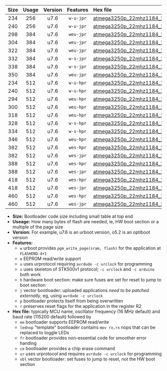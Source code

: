 |Size|Usage|Version|Features|Hex file|
|:-:|:-:|:-:|:-:|:--|
|234|256|u7.6|`w-u-jpr`|[atmega3250p_22mhz1184_115200bps_ur_vbl.hex](https://raw.githubusercontent.com/stefanrueger/urboot/main/atmega3250p_22mhz1184_115200bps_ur_vbl.hex)|
|240|256|u7.6|`w-u-jpr`|[atmega3250p_22mhz1184_115200bps_lednop_ur_vbl.hex](https://raw.githubusercontent.com/stefanrueger/urboot/main/atmega3250p_22mhz1184_115200bps_lednop_ur_vbl.hex)|
|298|384|u7.6|`weu-jpr`|[atmega3250p_22mhz1184_115200bps_ee_ur_vbl.hex](https://raw.githubusercontent.com/stefanrueger/urboot/main/atmega3250p_22mhz1184_115200bps_ee_ur_vbl.hex)|
|304|384|u7.6|`weu-jpr`|[atmega3250p_22mhz1184_115200bps_ee_lednop_ur_vbl.hex](https://raw.githubusercontent.com/stefanrueger/urboot/main/atmega3250p_22mhz1184_115200bps_ee_lednop_ur_vbl.hex)|
|322|384|u7.6|`weu-jpr`|[atmega3250p_22mhz1184_115200bps_ee_lednop_fr_ur_vbl.hex](https://raw.githubusercontent.com/stefanrueger/urboot/main/atmega3250p_22mhz1184_115200bps_ee_lednop_fr_ur_vbl.hex)|
|332|384|u7.6|`w-s-jpr`|[atmega3250p_22mhz1184_115200bps_vbl.hex](https://raw.githubusercontent.com/stefanrueger/urboot/main/atmega3250p_22mhz1184_115200bps_vbl.hex)|
|338|384|u7.6|`w-s-jpr`|[atmega3250p_22mhz1184_115200bps_lednop_vbl.hex](https://raw.githubusercontent.com/stefanrueger/urboot/main/atmega3250p_22mhz1184_115200bps_lednop_vbl.hex)|
|350|384|u7.6|`weu-jpr`|[atmega3250p_22mhz1184_115200bps_ee_lednop_fr_ce_ur_vbl.hex](https://raw.githubusercontent.com/stefanrueger/urboot/main/atmega3250p_22mhz1184_115200bps_ee_lednop_fr_ce_ur_vbl.hex)|
|234|512|u7.6|`w-u-hpr`|[atmega3250p_22mhz1184_115200bps_ur.hex](https://raw.githubusercontent.com/stefanrueger/urboot/main/atmega3250p_22mhz1184_115200bps_ur.hex)|
|240|512|u7.6|`w-u-hpr`|[atmega3250p_22mhz1184_115200bps_lednop_ur.hex](https://raw.githubusercontent.com/stefanrueger/urboot/main/atmega3250p_22mhz1184_115200bps_lednop_ur.hex)|
|294|512|u7.6|`weu-hpr`|[atmega3250p_22mhz1184_115200bps_ee_ur.hex](https://raw.githubusercontent.com/stefanrueger/urboot/main/atmega3250p_22mhz1184_115200bps_ee_ur.hex)|
|300|512|u7.6|`weu-hpr`|[atmega3250p_22mhz1184_115200bps_ee_lednop_ur.hex](https://raw.githubusercontent.com/stefanrueger/urboot/main/atmega3250p_22mhz1184_115200bps_ee_lednop_ur.hex)|
|318|512|u7.6|`weu-hpr`|[atmega3250p_22mhz1184_115200bps_ee_lednop_fr_ur.hex](https://raw.githubusercontent.com/stefanrueger/urboot/main/atmega3250p_22mhz1184_115200bps_ee_lednop_fr_ur.hex)|
|328|512|u7.6|`w-s-hpr`|[atmega3250p_22mhz1184_115200bps.hex](https://raw.githubusercontent.com/stefanrueger/urboot/main/atmega3250p_22mhz1184_115200bps.hex)|
|334|512|u7.6|`w-s-hpr`|[atmega3250p_22mhz1184_115200bps_lednop.hex](https://raw.githubusercontent.com/stefanrueger/urboot/main/atmega3250p_22mhz1184_115200bps_lednop.hex)|
|346|512|u7.6|`weu-hpr`|[atmega3250p_22mhz1184_115200bps_ee_lednop_fr_ce_ur.hex](https://raw.githubusercontent.com/stefanrueger/urboot/main/atmega3250p_22mhz1184_115200bps_ee_lednop_fr_ce_ur.hex)|
|382|512|u7.6|`wes-hpr`|[atmega3250p_22mhz1184_115200bps_ee.hex](https://raw.githubusercontent.com/stefanrueger/urboot/main/atmega3250p_22mhz1184_115200bps_ee.hex)|
|382|512|u7.6|`wes-jpr`|[atmega3250p_22mhz1184_115200bps_ee_vbl.hex](https://raw.githubusercontent.com/stefanrueger/urboot/main/atmega3250p_22mhz1184_115200bps_ee_vbl.hex)|
|388|512|u7.6|`wes-hpr`|[atmega3250p_22mhz1184_115200bps_ee_lednop.hex](https://raw.githubusercontent.com/stefanrueger/urboot/main/atmega3250p_22mhz1184_115200bps_ee_lednop.hex)|
|388|512|u7.6|`wes-jpr`|[atmega3250p_22mhz1184_115200bps_ee_lednop_vbl.hex](https://raw.githubusercontent.com/stefanrueger/urboot/main/atmega3250p_22mhz1184_115200bps_ee_lednop_vbl.hex)|
|418|512|u7.6|`wes-hpr`|[atmega3250p_22mhz1184_115200bps_ee_lednop_fr.hex](https://raw.githubusercontent.com/stefanrueger/urboot/main/atmega3250p_22mhz1184_115200bps_ee_lednop_fr.hex)|
|418|512|u7.6|`wes-jpr`|[atmega3250p_22mhz1184_115200bps_ee_lednop_fr_vbl.hex](https://raw.githubusercontent.com/stefanrueger/urboot/main/atmega3250p_22mhz1184_115200bps_ee_lednop_fr_vbl.hex)|
|460|512|u7.6|`wes-hpr`|[atmega3250p_22mhz1184_115200bps_ee_lednop_fr_ce.hex](https://raw.githubusercontent.com/stefanrueger/urboot/main/atmega3250p_22mhz1184_115200bps_ee_lednop_fr_ce.hex)|
|460|512|u7.6|`wes-jpr`|[atmega3250p_22mhz1184_115200bps_ee_lednop_fr_ce_vbl.hex](https://raw.githubusercontent.com/stefanrueger/urboot/main/atmega3250p_22mhz1184_115200bps_ee_lednop_fr_ce_vbl.hex)|

- **Size:** Bootloader code size including small table at top end
- **Useage:** How many bytes of flash are needed, ie, HW boot section or a multiple of the page size
- **Version:** For example, u7.6 is an urboot version, o5.2 is an optiboot version
- **Features:**
  + `w` urboot provides `pgm_write_page(sram, flash)` for the application at `FLASHEND-4+1`
  + `e` EEPROM read/write support
  + `u` uses urprotocol requiring `avrdude -c urclock` for programming
  + `s` uses skeleton of STK500v1 protocol; `-c urclock` and `-c arduino` both work
  + `h` hardware boot section: make sure fuses are set for reset to jump to boot section
  + `j` vector bootloader: uploaded applications *need to be patched externally*, eg, using `avrdude -c urclock`
  + `p` bootloader protects itself from being overwritten
  + `r` preserves reset flags for the application in the register R2
- **Hex file:** typically MCU name, oscillator frequency (16 MHz default) and baud rate (115200 default) followed by
  + `ee` bootloader supports EEPROM read/write
  + `lednop` "template" bootloader contains `mov rx,rx` nops that can be replaced to toggle LEDs
  + `fr` bootloader provides non-essential code for smoother error handing
  + `ce` bootloader provides a chip erase command
  + `ur` uses urprotocol and requires `avrdude -c urclock` for programming
  + `vbl` vector bootloader: set fuses to jump to reset, not the HW boot section
